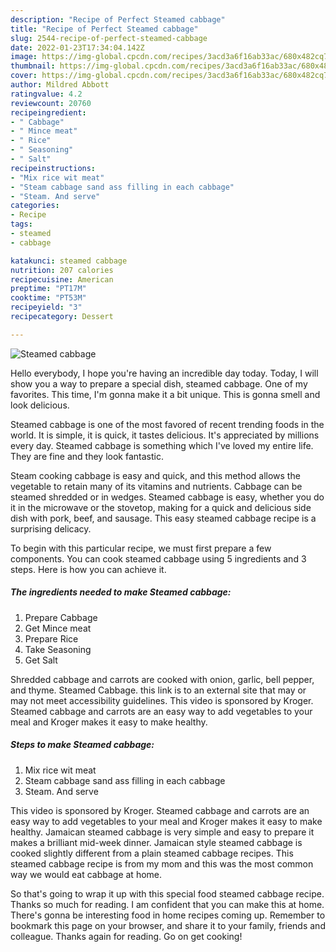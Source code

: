 ```yaml
---
description: "Recipe of Perfect Steamed cabbage"
title: "Recipe of Perfect Steamed cabbage"
slug: 2544-recipe-of-perfect-steamed-cabbage
date: 2022-01-23T17:34:04.142Z
image: https://img-global.cpcdn.com/recipes/3acd3a6f16ab33ac/680x482cq70/steamed-cabbage-recipe-main-photo.jpg
thumbnail: https://img-global.cpcdn.com/recipes/3acd3a6f16ab33ac/680x482cq70/steamed-cabbage-recipe-main-photo.jpg
cover: https://img-global.cpcdn.com/recipes/3acd3a6f16ab33ac/680x482cq70/steamed-cabbage-recipe-main-photo.jpg
author: Mildred Abbott
ratingvalue: 4.2
reviewcount: 20760
recipeingredient:
- " Cabbage"
- " Mince meat"
- " Rice"
- " Seasoning"
- " Salt"
recipeinstructions:
- "Mix rice wit meat"
- "Steam cabbage sand ass filling in each cabbage"
- "Steam. And serve"
categories:
- Recipe
tags:
- steamed
- cabbage

katakunci: steamed cabbage 
nutrition: 207 calories
recipecuisine: American
preptime: "PT17M"
cooktime: "PT53M"
recipeyield: "3"
recipecategory: Dessert

---
```



![Steamed cabbage](https://img-global.cpcdn.com/recipes/3acd3a6f16ab33ac/680x482cq70/steamed-cabbage-recipe-main-photo.jpg)

Hello everybody, I hope you're having an incredible day today. Today, I will show you a way to prepare a special dish, steamed cabbage. One of my favorites. This time, I'm gonna make it a bit unique. This is gonna smell and look delicious.

Steamed cabbage is one of the most favored of recent trending foods in the world. It is simple, it is quick, it tastes delicious. It's appreciated by millions every day. Steamed cabbage is something which I've loved my entire life. They are fine and they look fantastic.

Steam cooking cabbage is easy and quick, and this method allows the vegetable to retain many of its vitamins and nutrients. Cabbage can be steamed shredded or in wedges. Steamed cabbage is easy, whether you do it in the microwave or the stovetop, making for a quick and delicious side dish with pork, beef, and sausage. This easy steamed cabbage recipe is a surprising delicacy.


To begin with this particular recipe, we must first prepare a few components. You can cook steamed cabbage using 5 ingredients and 3 steps. Here is how you can achieve it.

<!--inarticleads1-->

##### The ingredients needed to make Steamed cabbage:

1. Prepare  Cabbage
1. Get  Mince meat
1. Prepare  Rice
1. Take  Seasoning
1. Get  Salt


Shredded cabbage and carrots are cooked with onion, garlic, bell pepper, and thyme. Steamed Cabbage. this link is to an external site that may or may not meet accessibility guidelines. This video is sponsored by Kroger. Steamed cabbage and carrots are an easy way to add vegetables to your meal and Kroger makes it easy to make healthy. 

<!--inarticleads2-->

##### Steps to make Steamed cabbage:

1. Mix rice wit meat
1. Steam cabbage sand ass filling in each cabbage
1. Steam. And serve


This video is sponsored by Kroger. Steamed cabbage and carrots are an easy way to add vegetables to your meal and Kroger makes it easy to make healthy. Jamaican steamed cabbage is very simple and easy to prepare it makes a brilliant mid-week dinner. Jamaican style steamed cabbage is cooked slightly different from a plain steamed cabbage recipes. This steamed cabbage recipe is from my mom and this was the most common way we would eat cabbage at home. 

So that's going to wrap it up with this special food steamed cabbage recipe. Thanks so much for reading. I am confident that you can make this at home. There's gonna be interesting food in home recipes coming up. Remember to bookmark this page on your browser, and share it to your family, friends and colleague. Thanks again for reading. Go on get cooking!
